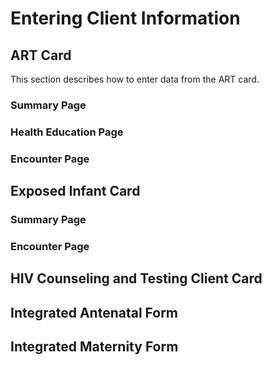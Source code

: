 # Entering Client Information
## ART Card 

This section describes how to enter data from the ART card.
### Summary Page
### Health Education Page
### Encounter Page 
## Exposed Infant Card
### Summary Page
### Encounter Page
## HIV Counseling and Testing Client Card
## Integrated Antenatal Form
## Integrated Maternity Form 
